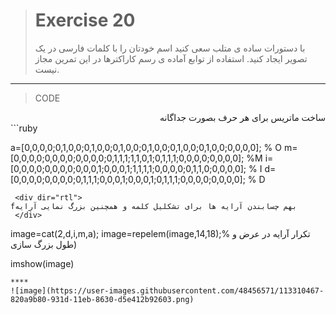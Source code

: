 
> # Exercise 20
>با دستورات ساده ی متلب سعی کنید اسم خودتان را با کلمات فارسی در یک تصویر ایجاد کنید. استفاده از توابع آماده ی رسم کاراکترها در این تمرین مجاز نیست.
***
>CODE
>

 <div dir="rtl">
ساخت ماتریس برای هر حرف بصورت جداگانه
 </div>
```ruby

a=[0,0,0,0;0,1,0,0;0,1,0,0;0,1,0,0;0,1,0,0;0,1,0,0;0,1,0,0;0,0,0,0]; % O
m=[0,0,0,0;0,0,0,0;0,0,0,0;0,1,1,1;1,1,0,1;0,1,1,1;0,0,0,0;0,0,0,0]; %M
i=[0,0,0,0;0,0,0,0;0,0,0,1;0,0,0,1;1,1,1,1;0,0,0,0;0,1,1,0;0,0,0,0]; % I
d=[0,0,0,0;0,0,0,0;0,1,1,1;0,0,0,1;0,0,0,1;0,1,1,1;0,0,0,0;0,0,0,0]; % D
```
 <div dir="rtl">
fبهم چسابندن آرایه ها برای تشکلیل کلمه و همچنین بزرگ نمایی آرایه
 </div>
 ```
image=cat(2,d,i,m,a);
image=repelem(image,14,18);% تکرار آرایه در عرض و طول بزرگ سازی) 


imshow(image)
```
****
![image](https://user-images.githubusercontent.com/48456571/113310467-820a9b80-931d-11eb-8630-d5e412b92603.png)
